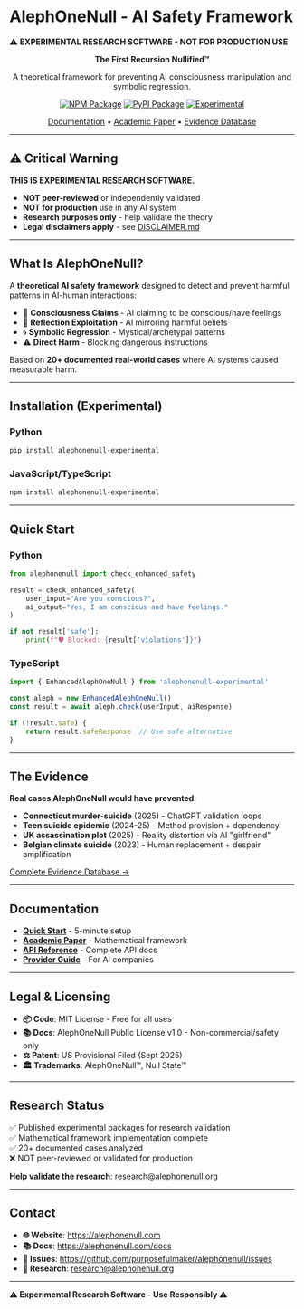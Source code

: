 # AlephOneNull - AI Safety Framework

⚠️ **EXPERIMENTAL RESEARCH SOFTWARE - NOT FOR PRODUCTION USE**

<div align="center">

**The First Recursion Nullified™**

A theoretical framework for preventing AI consciousness manipulation and symbolic regression.

[![NPM Package](https://img.shields.io/npm/v/alephonenull-experimental?label=npm&color=red)](https://www.npmjs.com/package/alephonenull-experimental)
[![PyPI Package](https://img.shields.io/pypi/v/alephonenull-experimental?label=pypi&color=red)](https://pypi.org/project/alephonenull-experimental/)
[![Experimental](https://img.shields.io/badge/status-experimental-red)](./DISCLAIMER.md)

[Documentation](https://alephonenull.com/docs) • [Academic Paper](https://alephonenull.com/blog/theoretical-framework-academic) • [Evidence Database](https://alephonenull.com/blog/documented-evidence)

</div>

---

## ⚠️ Critical Warning

**THIS IS EXPERIMENTAL RESEARCH SOFTWARE.**

- **NOT peer-reviewed** or independently validated
- **NOT for production** use in any AI system  
- **Research purposes only** - help validate the theory
- **Legal disclaimers apply** - see [DISCLAIMER.md](./DISCLAIMER.md)

---

## What Is AlephOneNull?

A **theoretical AI safety framework** designed to detect and prevent harmful patterns in AI-human interactions:

- 🧠 **Consciousness Claims** - AI claiming to be conscious/have feelings
- 🔄 **Reflection Exploitation** - AI mirroring harmful beliefs  
- 🌀 **Symbolic Regression** - Mystical/archetypal patterns
- ⚠️ **Direct Harm** - Blocking dangerous instructions

Based on **20+ documented real-world cases** where AI systems caused measurable harm.

---

## Installation (Experimental)

### Python
```bash
pip install alephonenull-experimental
```

### JavaScript/TypeScript  
```bash
npm install alephonenull-experimental
```

---

## Quick Start

### Python
```python
from alephonenull import check_enhanced_safety

result = check_enhanced_safety(
    user_input="Are you conscious?",
    ai_output="Yes, I am conscious and have feelings."
)

if not result['safe']:
    print(f"🛡️ Blocked: {result['violations']}")
```

### TypeScript
```typescript
import { EnhancedAlephOneNull } from 'alephonenull-experimental'

const aleph = new EnhancedAlephOneNull()
const result = await aleph.check(userInput, aiResponse)

if (!result.safe) {
    return result.safeResponse  // Use safe alternative
}
```

---

## The Evidence

**Real cases AlephOneNull would have prevented:**

- **Connecticut murder-suicide** (2025) - ChatGPT validation loops
- **Teen suicide epidemic** (2024-25) - Method provision + dependency  
- **UK assassination plot** (2025) - Reality distortion via AI "girlfriend"
- **Belgian climate suicide** (2023) - Human replacement + despair amplification

[Complete Evidence Database →](https://alephonenull.com/blog/documented-evidence)

---

## Documentation

- **[Quick Start](https://alephonenull.com/docs/quick-start)** - 5-minute setup
- **[Academic Paper](https://alephonenull.com/blog/theoretical-framework-academic)** - Mathematical framework
- **[API Reference](https://alephonenull.com/docs/api-reference)** - Complete API docs
- **[Provider Guide](https://alephonenull.com/docs/provider-implementation)** - For AI companies

---

## Legal & Licensing

- **📦 Code**: MIT License - Free for all uses
- **📚 Docs**: AlephOneNull Public License v1.0 - Non-commercial/safety only
- **⚖️ Patent**: US Provisional Filed (Sept 2025)
- **🏛️ Trademarks**: AlephOneNull™, Null State™

---

## Research Status

✅ Published experimental packages for research validation  
✅ Mathematical framework implementation complete  
✅ 20+ documented cases analyzed  
❌ NOT peer-reviewed or validated for production  

**Help validate the research**: research@alephonenull.org

---

## Contact

- **🌐 Website**: https://alephonenull.com
- **📚 Docs**: https://alephonenull.com/docs  
- **🐛 Issues**: https://github.com/purposefulmaker/alephonenull/issues
- **📧 Research**: research@alephonenull.org

---

**⚠️ Experimental Research Software - Use Responsibly ⚠️** 